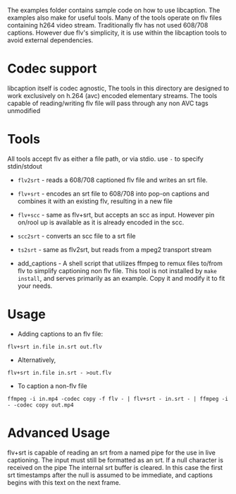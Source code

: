The examples folder contains sample code on how to use libcaption. The examples
also make for useful tools. Many of the tools operate on flv files containing
h264 video stream. Traditionally flv has not used 608/708 captions. However due
flv's simplicity, it is use within the libcaption tools to avoid external
dependencies.

# Codec support
libcaption itself is codec agnostic, The tools in this directory are designed to
work exclusively on h.264 (avc) encoded elementary streams. The tools capable of
reading/writing flv file will pass through any non AVC tags unmodified

# Tools
All tools accept flv as either a file path, or via stdio. use `-` to specify stdin/stdout
- `flv2srt` - reads a 608/708 captioned flv file and writes an srt file.
- `flv+srt` - encodes an srt file to 608/708 into pop-on captions and combines it with an existing flv, resulting in a new file
- `flv+scc` - same as flv+srt, but accepts an scc as input. However pin on/rool up is available as it is already encoded in the scc.
- `scc2srt` - converts an scc file to a srt file
- `ts2srt` - same as flv2srt, but reads from a mpeg2 transport stream

- add_captions - A shell script that utilizes ffmpeg to remux files to/from flv to simplify captioning
non flv file. This tool is not installed by `make install`, and serves primarily as an example.
Copy it and modify it to fit your needs.

# Usage
- Adding captions to an flv file:

`flv+srt in.file in.srt out.flv`

- Alternatively,

`flv+srt in.file in.srt - >out.flv`

- To caption a non-flv file

`ffmpeg -i in.mp4 -codec copy -f flv - | flv+srt - in.srt - | ffmpeg -i - -codec copy out.mp4`

# Advanced Usage
flv+srt is capable of reading an srt from a named pipe for the use in live captioning.
The input must still be formatted as an srt. If a null character is received on the pipe
The internal srt buffer is cleared. In this case the first srt timestamps after the null
is assumed to be immediate, and captions begins with this text on the next frame.
